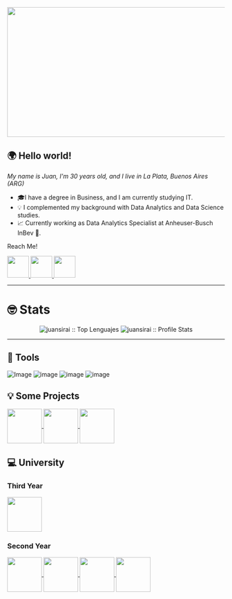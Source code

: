 <img src="https://images.hive.blog/0x0/https://cdn.steemitimages.com/DQmcNkUuLoj4fRH3LoBcJ4rdSLxKPUE9yhaMKHed9VSN4iy/mario%20bross.gif" width= 1200 height=300 >


## 🌍 Hello world!
*My name is Juan, I'm 30 years old, and I live in La Plata, Buenos Aires (ARG)*

* 🎓I have a degree in Business, and I am currently studying IT.
* 💡 I complemented my background with Data Analytics and Data Science studies.
* 📈 Currently working as Data Analytics Specialist at Anheuser-Busch InBev 🍺.

Reach Me!


<a href="https://www.linkedin.com/in/juan-sirai/">
  <img src="https://cdn-icons-png.flaticon.com/512/174/174857.png" width=50px>
</a>
<a href="mailto:juanbsirai664@gmail.com">
  <img src="https://cdn-icons-png.flaticon.com/512/893/893292.png" width=50px>
</a>
<a href="https://www.instagram.com/juansirai">
  <img src="https://cdn-icons-png.flaticon.com/512/174/174855.png" width=50px>
</a>


-----------------------
# 🤓 Stats

<p align="center" height="100px" ><img src="https://github-readme-stats.vercel.app/api/top-langs/?username=juansirai&hide_progress=false&theme=dark" alt="juansirai :: Top Lenguajes" />
<img src="https://github-readme-stats.vercel.app/api?username=juansirai&show_icons=true&theme=dark" alt="juansirai :: Profile Stats" /></p>

-----------------------

## 🔧 Tools

![Image](https://img.shields.io/badge/PowerBI-F2C811?style=for-the-badge&logo=Power%20BI&logoColor=white)
![image](https://img.shields.io/badge/Tableau-E97627?style=for-the-badge&logo=Tableau&logoColor=white)
![image](https://img.shields.io/badge/conda-342B029.svg?&style=for-the-badge&logo=anaconda&logoColor=white)
![image](https://img.shields.io/badge/Python-FFD43B?style=for-the-badge&logo=python&logoColor=blue)

## 💡 Some Projects

<a href="https://github.com/juansirai/Energy-Consumption">
  <img align="center" height="80em" src="https://github-readme-stats.vercel.app/api/pin/?username=juansirai&repo=Energy-Consumption&theme=dark" />
</a>  

<a href="https://github.com/juansirai/HR-Attrition">
  <img align="center" height="80em" src="https://github-readme-stats.vercel.app/api/pin/?username=juansirai&repo=HR-Attrition&theme=dark" />
</a>  

<a href="https://github.com/juansirai/jump2digital">
  <img align="center" height="80em" src="https://github-readme-stats.vercel.app/api/pin/?username=juansirai&repo=jump2digital&theme=dark" />
</a> 

## 💻 University

### Third Year

<a href="https://github.com/juansirai/POO2">
  <img align="center" height="80em" src="https://github-readme-stats.vercel.app/api/pin/?username=juansirai&repo=POO2&theme=dark" />
</a>

### Second Year

<a href="https://github.com/juansirai/AyED">
  <img align="center" height="80em" src="https://github-readme-stats.vercel.app/api/pin/?username=juansirai&repo=AyED&theme=dark" />
</a>  

<a href="https://github.com/juansirai/FOD-Practica">
  <img align="center" height="80em" src="https://github-readme-stats.vercel.app/api/pin/?username=juansirai&repo=FOD-Practica&theme=dark" />
</a>  

<a href="https://github.com/juansirai/SeminarioPython">
  <img align="center" height="80em" src="https://github-readme-stats.vercel.app/api/pin/?username=juansirai&repo=SeminarioPython&theme=dark" />
</a>  

<a href="https://github.com/juansirai/OO1">
  <img align="center" height="80em" src="https://github-readme-stats.vercel.app/api/pin/?username=juansirai&repo=OO1&theme=dark" />
</a>  



